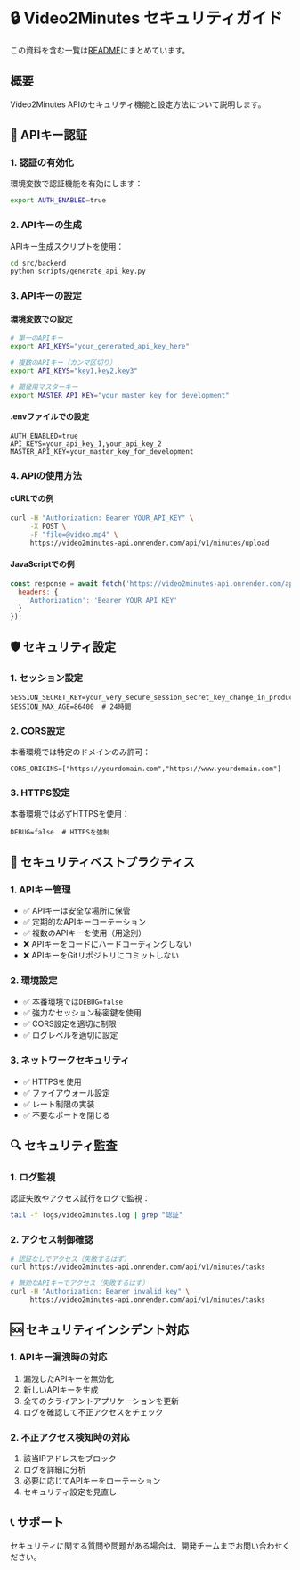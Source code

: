 # 🔒 Video2Minutes セキュリティガイド

この資料を含む一覧は[README](README.md)にまとめています。

## 概要

Video2Minutes APIのセキュリティ機能と設定方法について説明します。

## 🔑 APIキー認証

### 1. 認証の有効化

環境変数で認証機能を有効にします：

```bash
export AUTH_ENABLED=true
```

### 2. APIキーの生成

APIキー生成スクリプトを使用：

```bash
cd src/backend
python scripts/generate_api_key.py
```

### 3. APIキーの設定

#### 環境変数での設定

```bash
# 単一のAPIキー
export API_KEYS="your_generated_api_key_here"

# 複数のAPIキー（カンマ区切り）
export API_KEYS="key1,key2,key3"

# 開発用マスターキー
export MASTER_API_KEY="your_master_key_for_development"
```

#### .envファイルでの設定

```env
AUTH_ENABLED=true
API_KEYS=your_api_key_1,your_api_key_2
MASTER_API_KEY=your_master_key_for_development
```

### 4. APIの使用方法

#### cURLでの例

```bash
curl -H "Authorization: Bearer YOUR_API_KEY" \
     -X POST \
     -F "file=@video.mp4" \
     https://video2minutes-api.onrender.com/api/v1/minutes/upload
```

#### JavaScriptでの例

```javascript
const response = await fetch('https://video2minutes-api.onrender.com/api/v1/minutes/tasks', {
  headers: {
    'Authorization': 'Bearer YOUR_API_KEY'
  }
});
```

## 🛡️ セキュリティ設定

### 1. セッション設定

```env
SESSION_SECRET_KEY=your_very_secure_session_secret_key_change_in_production
SESSION_MAX_AGE=86400  # 24時間
```

### 2. CORS設定

本番環境では特定のドメインのみ許可：

```env
CORS_ORIGINS=["https://yourdomain.com","https://www.yourdomain.com"]
```

### 3. HTTPS設定

本番環境では必ずHTTPSを使用：

```env
DEBUG=false  # HTTPSを強制
```

## 🚨 セキュリティベストプラクティス

### 1. APIキー管理

- ✅ APIキーは安全な場所に保管
- ✅ 定期的なAPIキーローテーション
- ✅ 複数のAPIキーを使用（用途別）
- ❌ APIキーをコードにハードコーディングしない
- ❌ APIキーをGitリポジトリにコミットしない

### 2. 環境設定

- ✅ 本番環境では`DEBUG=false`
- ✅ 強力なセッション秘密鍵を使用
- ✅ CORS設定を適切に制限
- ✅ ログレベルを適切に設定

### 3. ネットワークセキュリティ

- ✅ HTTPSを使用
- ✅ ファイアウォール設定
- ✅ レート制限の実装
- ✅ 不要なポートを閉じる

## 🔍 セキュリティ監査

### 1. ログ監視

認証失敗やアクセス試行をログで監視：

```bash
tail -f logs/video2minutes.log | grep "認証"
```

### 2. アクセス制御確認

```bash
# 認証なしでアクセス（失敗するはず）
curl https://video2minutes-api.onrender.com/api/v1/minutes/tasks

# 無効なAPIキーでアクセス（失敗するはず）
curl -H "Authorization: Bearer invalid_key" \
     https://video2minutes-api.onrender.com/api/v1/minutes/tasks
```

## 🆘 セキュリティインシデント対応

### 1. APIキー漏洩時の対応

1. 漏洩したAPIキーを無効化
2. 新しいAPIキーを生成
3. 全てのクライアントアプリケーションを更新
4. ログを確認して不正アクセスをチェック

### 2. 不正アクセス検知時の対応

1. 該当IPアドレスをブロック
2. ログを詳細に分析
3. 必要に応じてAPIキーをローテーション
4. セキュリティ設定を見直し

## 📞 サポート

セキュリティに関する質問や問題がある場合は、開発チームまでお問い合わせください。 